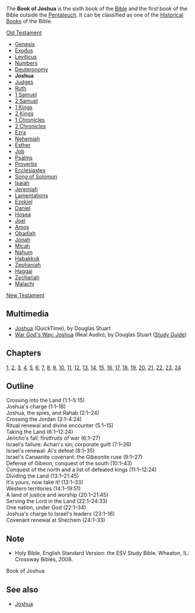 The **Book of Joshua** is the sixth book of the
[Bible](Bible "Bible") and the first book of the Bible outside the
[Pentateuch](Pentateuch "Pentateuch"). It can be classified as one
of the
[Historical Books](index.php?title=Historical_Books&action=edit&redlink=1 "Historical Books (page does not exist)")
of the Bible.

[Old Testament](Old_Testament "Old Testament")
-   [Genesis](Genesis "Genesis")
-   [Exodus](Book_of_Exodus "Book of Exodus")
-   [Leviticus](Leviticus "Leviticus")
-   [Numbers](Book_of_Numbers "Book of Numbers")
-   [Deuteronomy](Deuteronomy "Deuteronomy")
-   **Joshua**
-   [Judges](Book_of_Judges "Book of Judges")
-   [Ruth](Book_of_Ruth "Book of Ruth")
-   [1 Samuel](Books_of_Samuel "Books of Samuel")
-   [2 Samuel](Books_of_Samuel "Books of Samuel")
-   [1 Kings](Books_of_Kings "Books of Kings")
-   [2 Kings](Books_of_Kings "Books of Kings")
-   [1 Chronicles](Books_of_Chronicles "Books of Chronicles")
-   [2 Chronicles](Books_of_Chronicles "Books of Chronicles")
-   [Ezra](Book_of_Ezra "Book of Ezra")
-   [Nehemiah](Book_of_Nehemiah "Book of Nehemiah")
-   [Esther](Book_of_Esther "Book of Esther")
-   [Job](Book_of_Job "Book of Job")
-   [Psalms](Book_of_Psalms "Book of Psalms")
-   [Proverbs](Book_of_Proverbs "Book of Proverbs")
-   [Ecclesiastes](Ecclesiastes "Ecclesiastes")
-   [Song of Solomon](Song_of_Solomon "Song of Solomon")
-   [Isaiah](Book_of_Isaiah "Book of Isaiah")
-   [Jeremiah](Book_of_Jeremiah "Book of Jeremiah")
-   [Lamentations](Book_of_Lamentations "Book of Lamentations")
-   [Ezekiel](Book_of_Ezekiel "Book of Ezekiel")
-   [Daniel](Book_of_Daniel "Book of Daniel")
-   [Hosea](Book_of_Hosea "Book of Hosea")
-   [Joel](Book_of_Joel "Book of Joel")
-   [Amos](Book_of_Amos "Book of Amos")
-   [Obadiah](Book_of_Obadiah "Book of Obadiah")
-   [Jonah](Book_of_Jonah "Book of Jonah")
-   [Micah](Book_of_Micah "Book of Micah")
-   [Nahum](Book_of_Nahum "Book of Nahum")
-   [Habakkuk](Book_of_Habakkuk "Book of Habakkuk")
-   [Zephaniah](Book_of_Zephaniah "Book of Zephaniah")
-   [Haggai](Book_of_Haggai "Book of Haggai")
-   [Zechariah](Book_of_Zechariah "Book of Zechariah")
-   [Malachi](Book_of_Malachi "Book of Malachi")

[New Testament](New_Testament "New Testament")
## Multimedia

-   [Joshua](http://biblicaltraining.org/audio/OT500/ots_05a.mov)
    (QuickTime), by Douglas Stuart
-   [War God's Way: Joshua](http://www.gordonconwell.edu/audio/lec8.ram)
    (Real Audio), by Douglas Stuart
    ([Study Guide](http://www.gordonconwell.edu/ockenga/dimensions/ot1/pdf/ot1_08.pdf))

## Chapters

[1](index.php?title=Joshua_1&action=edit&redlink=1 "Joshua 1 (page does not exist)"),
[2](index.php?title=Joshua_2&action=edit&redlink=1 "Joshua 2 (page does not exist)"),
[3](index.php?title=Joshua_3&action=edit&redlink=1 "Joshua 3 (page does not exist)"),
[4](index.php?title=Joshua_4&action=edit&redlink=1 "Joshua 4 (page does not exist)"),
[5](index.php?title=Joshua_5&action=edit&redlink=1 "Joshua 5 (page does not exist)"),
[6](index.php?title=Joshua_6&action=edit&redlink=1 "Joshua 6 (page does not exist)"),
[7](index.php?title=Joshua_7&action=edit&redlink=1 "Joshua 7 (page does not exist)"),
[8](index.php?title=Joshua_8&action=edit&redlink=1 "Joshua 8 (page does not exist)"),
[9](index.php?title=Joshua_9&action=edit&redlink=1 "Joshua 9 (page does not exist)"),
[10](index.php?title=Joshua_10&action=edit&redlink=1 "Joshua 10 (page does not exist)"),
[11](index.php?title=Joshua_11&action=edit&redlink=1 "Joshua 11 (page does not exist)"),
[12](index.php?title=Joshua_12&action=edit&redlink=1 "Joshua 12 (page does not exist)"),
[13](index.php?title=Joshua_13&action=edit&redlink=1 "Joshua 13 (page does not exist)"),
[14](index.php?title=Joshua_14&action=edit&redlink=1 "Joshua 14 (page does not exist)"),
[15](index.php?title=Joshua_15&action=edit&redlink=1 "Joshua 15 (page does not exist)"),
[16](index.php?title=Joshua_16&action=edit&redlink=1 "Joshua 16 (page does not exist)"),
[17](index.php?title=Joshua_17&action=edit&redlink=1 "Joshua 17 (page does not exist)"),
[18](index.php?title=Joshua_18&action=edit&redlink=1 "Joshua 18 (page does not exist)"),
[19](index.php?title=Joshua_19&action=edit&redlink=1 "Joshua 19 (page does not exist)"),
[20](index.php?title=Joshua_20&action=edit&redlink=1 "Joshua 20 (page does not exist)"),
[21](index.php?title=Joshua_21&action=edit&redlink=1 "Joshua 21 (page does not exist)"),
[22](index.php?title=Joshua_22&action=edit&redlink=1 "Joshua 22 (page does not exist)"),
[23](index.php?title=Joshua_23&action=edit&redlink=1 "Joshua 23 (page does not exist)"),
[24](index.php?title=Joshua_24&action=edit&redlink=1 "Joshua 24 (page does not exist)")

## Outline

Crossing into the Land (1:1–5:15)  
Joshua's charge (1:1–18)  
Joshua, the spies, and Rahab (2:1–24)  
Crossing the Jordan (3:1–4:24)  
Ritual renewal and divine encounter (5:1–15)  
Taking the Land (6:1–12:24)  
Jericho's fall: firstfruits of war (6:1–27)  
Israel's failure: Achan's sin; corporate guilt (7:1–26)  
Israel's renewal: Ai's defeat (8:1–35)  
Israel's Canaanite covenant: the Gibeonite ruse (9:1–27)  
Defense of Gibeon, conquest of the south (10:1–43)  
Conquest of the north and a list of defeated kings (11:1–12:24)  
Dividing the Land (13:1–21:45)  
It's yours, now take it! (13:1–33)  
Western territories (14:1–19:51)  
A land of justice and worship (20:1–21:45)  
Serving the Lord in the Land (22:1–24:33)  
One nation, under God (22:1–34)  
Joshua's charge to Israel's leaders (23:1–16)  
Covenant renewal at Shechem (24:1–33)

## Note

-   Holy Bible, English Standard Version: the ESV Study Bible.
    Wheaton, IL: Crossway Bibles, 2008.

Book of Joshua

## See also

-   [Joshua](Joshua "Joshua")



